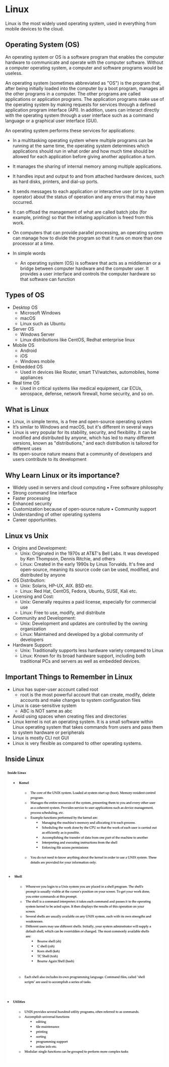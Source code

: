 # Linux

Linux is the most widely used operating system, used in everything from mobile devices to the cloud.

## Operating System (OS)

An operating system or OS is a software program that enables the computer hardware to communicate and operate with the computer software. Without a computer operating system, a computer and software programs would be useless.

An operating system (sometimes abbreviated as "OS") is the program that, after being initially loaded into the computer by a boot program, manages all the other programs in a computer. The other programs are called applications or application programs. The application programs make use of the operating system by making requests for services through a defined application program interface (API). In addition, users can interact directly with the operating system through a user interface such as a command language or a graphical user interface (GUI).

An operating system performs these services for applications:
- In a multitasking operating system where multiple programs can be running at the same time,
the operating system determines which applications should run in what order and how much
time should be allowed for each application before giving another application a turn.
- It manages the sharing of internal memory among multiple applications.
- It handles input and output to and from attached hardware devices, such as hard disks, printers,
and dial-up ports.
- It sends messages to each application or interactive user (or to a system operator) about the status
of operation and any errors that may have occurred.
- It can offload the management of what are called batch jobs (for example, printing) so that the
initiating application is freed from this work.
- On computers that can provide parallel processing, an operating system can manage how to
divide the program so that it runs on more than one processor at a time.

- In simple words
    - An operating system (OS) is software that acts as a middleman or a bridge between computer hardware and the computer user. It provides a user interface and controls the computer hardware so that software can function

## Types of OS
- Desktop OS
    - Microsoft Windows
    - macOS
    - Linux such as Ubuntu
- Server OS
    - Windows Server
    - Linux distributions like CentOS, Redhat enterprise linux
- Mobile OS
    - Android
    - iOS
    - Windows mobile
- Embedded OS
    - Used in devices like Router, smart TV/watches, automobiles, home appliances  
- Real time OS
    - Used in critical systems like medical equipment, car ECUs, aerospace, defense, network firewall, home security, and so on.

## What is Linux
- Linux, in simple terms, is a free and open-source operating system
- It’s similar to Windows and macOS, but it's different in several ways
- Linux is very popular for its stability, security, and flexibility. It can be modified and distributed by anyone, which has led to many different versions, known as "distributions," and each distribution is tailored for different uses
- Its open-source nature means that a community of developers and users contribute to its development

## Why Learn Linux or its importance?
- Widely used in servers and cloud computing • Free software philosophy
- Strong command line interface
- Faster processing
- Enhanced security
- Customization because of open-source nature • Community support
- Understanding of other operating systems
- Career opportunities.

## Linux vs Unix

- Origins and Development:
    - Unix: Originated in the 1970s at AT&T's Bell Labs. It was developed by Ken Thompson, Dennis Ritchie, and others
    - Linux: Created in the early 1990s by Linus Torvalds. It's free and open-source, meaning its source code can be used, modified, and distributed by anyone
- OS Distribution:
    - Unix: Solaris, HP-UX, AIX. BSD etc.
    - Linux: Red Hat, CentOS, Fedora, Ubuntu, SUSE, Kali etc.
- Licensing and Cost:
    - Unix: Generally requires a paid license, especially for commercial use
    - Linux: Free to use, modify, and distribute
- Community and Development:
    - Unix: Development and updates are controlled by the owning organization
    - Linux: Maintained and developed by a global community of developers
- Hardware Support:
    - Unix: Traditionally supports less hardware variety compared to Linux
    - Linux: Known for its broad hardware support, including both traditional PCs and servers as well as embedded devices.

## Important Things to Remember in Linux

- Linux has super-user account called root
    - root is the most powerful account that can create, modify, delete accounts and make changes to system configuration files
- Linux is case-sensitive system
    - ABC is NOT same as abc
- Avoid using spaces when creating files and directories
- Linux kernel is not an operating system. It is a small software within Linux
operating system that takes commands from users and pass them to system
hardware or peripherals
- Linux is mostly CLI not GUI
- Linux is very flexible as compared to other operating systems.

## Inside Linux

![stack_heap](images/01linux.drawio.png "icon")
